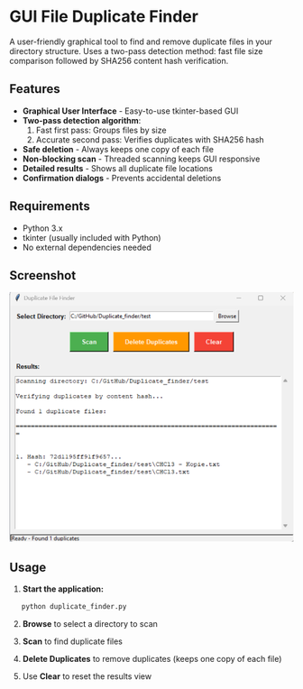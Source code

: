# GUI File Duplicate Finder

A user-friendly graphical tool to find and remove duplicate files in your directory structure.
Uses a two-pass detection method: fast file size comparison followed by SHA256 content hash verification.

## Features

- **Graphical User Interface** - Easy-to-use tkinter-based GUI
- **Two-pass detection algorithm**:
  1. Fast first pass: Groups files by size
  2. Accurate second pass: Verifies duplicates with SHA256 hash
- **Safe deletion** - Always keeps one copy of each file
- **Non-blocking scan** - Threaded scanning keeps GUI responsive
- **Detailed results** - Shows all duplicate file locations
- **Confirmation dialogs** - Prevents accidental deletions

## Requirements

- Python 3.x
- tkinter (usually included with Python)
- No external dependencies needed
## Screenshot

![Duplicate Finder Interface](Duplicate1.png)
## Usage

1. **Start the application:**
```bash
   python duplicate_finder.py
```

2. **Browse** to select a directory to scan

3. **Scan** to find duplicate files

4. **Delete Duplicates** to remove duplicates (keeps one copy of each file)

5. Use **Clear** to reset the results view
